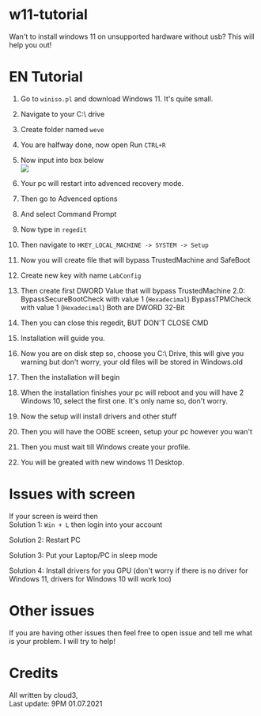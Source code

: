 # w11-tutorial
Wan't to install windows 11 on unsupported hardware without usb? This will help you out!

# EN Tutorial
1. Go to ``winiso.pl`` and download Windows 11. It's quite small.
2. Navigate to your C:\ drive
3. Create folder named ``weve``
4. You are halfway done, now open Run ``CTRL+R``
5. Now input into box below <br> <img src="https://cdn.upload.systems/uploads/95qrsMQW.png">
6. Your pc will restart into advenced recovery mode.
7. Then go to Advenced options
8. And select Command Prompt
9. Now type in ``regedit``
10. Then navigate to ``HKEY_LOCAL_MACHINE -> SYSTEM -> Setup``
11. Now you will create file that will bypass TrustedMachine and SafeBoot
12. Create new key with name ``LabConfig``
13. Then create first DWORD Value that will bypass TrustedMachine 2.0: 
   BypassSecureBootCheck with value 1 (``Hexadecimal``)
   BypassTPMCheck with value 1 (``Hexadecimal``)
   Both are DWORD 32-Bit
   
14. Then you can close this regedit, BUT DON'T CLOSE CMD

15. Installation will guide you.

16. Now you are on disk step so, choose you C:\ Drive, this will give you warning but don't worry, your old files will be stored in Windows.old

17. Then the installation will begin

18. When the installation finishes your pc will reboot and you will have 2 Windows 10, select the first one. It's only name so, don't worry.

19. Now the setup will install drivers and other stuff

20. Then you will have the OOBE screen, setup your pc however you wan't

21. Then you must wait till Windows create your profile.

22. You will be greated with new windows 11 Desktop.


# Issues with screen
If your screen is weird then
<br>
  Solution 1: ``Win + L`` then login into your account  
  
  Solution 2: Restart PC
  
  Solution 3: Put your Laptop/PC in sleep mode
  
  Solution 4: Install drivers for you GPU (don't worry if there is no driver for Windows 11, drivers for Windows 10 will work too)
<br>

# Other issues
If you are having other issues then feel free to open issue and tell me what is your problem. I will try to help!

# Credits
All written by cloud3,
<br>
Last update: 9PM 01.07.2021
